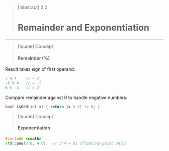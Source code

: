 
> [!abstract] 2.2
> 
> # Remainder and Exponentiation

---

> [!quote] Concept
> 
> #### Remainder (%)

Result takes sign of first operand:

```cpp
7 % 4    // = 3
-6 % 4   // = -2
6 % -4   // = 2
```

Compare remainder against 0 to handle negative numbers:

```cpp
bool isOdd(int x) { return (x % 2) != 0; }
```

> [!quote] Concept
> 
> #### Exponentiation

```cpp
#include <cmath>
std::pow(3.0, 4.0);  // 3^4 = 81 (floating-point only)
```